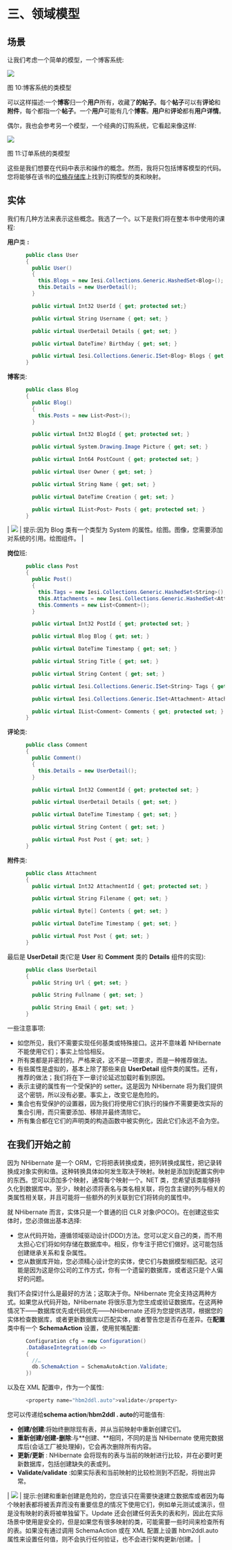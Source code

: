 # 三、领域模型

## 场景

让我们考虑一个简单的模型，一个博客系统:

![](img/figure_10.png)

图 10:博客系统的类模型

可以这样描述:一个**博客**归一个**用户**所有，收藏了**的帖子**。每个**帖子**可以有**评论**和**附件**，每个都指一个**帖子**。一个**用户**可能有几个**博客**。**用户**和**评论**都有**用户详情**。

偶尔，我也会参考另一个模型，一个经典的订购系统，它看起来像这样:

![](img/figure_11.png)

图 11:订单系统的类模型

这些是我们想要在代码中表示和操作的概念。然而，我将只包括博客模型的代码。您将能够在该书的[位桶存储库](https://bitbucket.org/syncfusiontech/nhibernate-succinctly)上找到订购模型的类和映射。

## 实体

我们有几种方法来表示这些概念。我选了一个。以下是我们将在整本书中使用的课程:

**用户**类 **:**

```cs
      public class User
      {
        public User()
        {
          this.Blogs = new Iesi.Collections.Generic.HashedSet<Blog>();
          this.Details = new UserDetail();
        }

        public virtual Int32 UserId { get; protected set;}

        public virtual String Username { get; set; }

        public virtual UserDetail Details { get; set; }

        public virtual DateTime? Birthday { get; set; }

        public virtual Iesi.Collections.Generic.ISet<Blog> Blogs { get; protected set; }
      }

```

**博客**类:

```cs
      public class Blog
      {
        public Blog()
        {
          this.Posts = new List<Post>();
        }

        public virtual Int32 BlogId { get; protected set; }

        public virtual System.Drawing.Image Picture { get; set; }

        public virtual Int64 PostCount { get; protected set; }

        public virtual User Owner { get; set; }

        public virtual String Name { get; set; }

        public virtual DateTime Creation { get; set; }

        public virtual IList<Post> Posts { get; protected set; }
      }

```

| ![](img/tip.png) | 提示:因为 Blog 类有一个类型为 System 的属性。绘图。图像，您需要添加对系统的引用。绘图组件。 |

**岗位**班:

```cs
      public class Post
      {
        public Post()
        {
          this.Tags = new Iesi.Collections.Generic.HashedSet<String>();
          this.Attachments = new Iesi.Collections.Generic.HashedSet<Attachment>();
          this.Comments = new List<Comment>();
        }

        public virtual Int32 PostId { get; protected set; }

        public virtual Blog Blog { get; set; }

        public virtual DateTime Timestamp { get; set; }

        public virtual String Title { get; set; }

        public virtual String Content { get; set; }

        public virtual Iesi.Collections.Generic.ISet<String> Tags { get; protected set; }

        public virtual Iesi.Collections.Generic.ISet<Attachment> Attachments { get; protected set; }

        public virtual IList<Comment> Comments { get; protected set; }
      }

```

**评论**类:

```cs
      public class Comment
      {
        public Comment()
        {
          this.Details = new UserDetail();
        }

        public virtual Int32 CommentId { get; protected set; }

        public virtual UserDetail Details { get; set; }

        public virtual DateTime Timestamp { get; set; }

        public virtual String Content { get; set; }

        public virtual Post Post { get; set; }
      }

```

**附件**类:

```cs
      public class Attachment
      {
        public virtual Int32 AttachmentId { get; protected set; }

        public virtual String Filename { get; set; }

        public virtual Byte[] Contents { get; set; }

        public virtual DateTime Timestamp { get; set; }

        public virtual Post Post { get; set; }
      }

```

最后是 **UserDetail** 类(它是 **User** 和 **Comment** 类的 **Details** 组件的实现):

```cs
      public class UserDetail
      {
        public String Url { get; set; }

        public String Fullname { get; set; }

        public String Email { get; set; }
      }

```

一些注意事项:

*   如您所见，我们不需要实现任何基类或特殊接口。这并不意味着 NHibernate 不能使用它们；事实上恰恰相反。
*   所有类都是非密封的。严格来说，这不是一项要求，而是一种推荐做法。
*   有些属性是虚拟的，基本上除了那些来自 **UserDetail** 组件类的属性。还有，推荐的做法；我们将在下一章讨论延迟加载时看到原因。
*   表示主键的属性有一个受保护的 setter。这是因为 NHibernate 将为我们提供这个密钥，所以没有必要。事实上，改变它是危险的。
*   集合也有受保护的设置器，因为我们将使用它们执行的操作不需要更改实际的集合引用，而只需要添加、移除并最终清除它。
*   所有集合都在它们的声明类的构造函数中被实例化，因此它们永远不会为空。

## 在我们开始之前

因为 NHibernate 是一个 ORM，它将把表转换成类，把列转换成属性，把记录转换成对象实例和值。这种转换具体如何发生取决于映射。映射是添加到配置实例中的东西。您可以添加多个映射，通常每个映射一个。NET 类，您希望该类能够持久化到数据库中。至少，映射必须将表名与类名相关联，将包含主键的列与相关的类属性相关联，并且可能将一些额外的列关联到它们将转向的属性中。

就 NHibernate 而言，实体只是一个普通的旧 CLR 对象(POCO)。在创建这些实体时，您必须做出基本选择:

*   您从代码开始，遵循领域驱动设计(DDD)方法。您可以定义自己的类，而不用太担心它们将如何存储在数据库中。相反，你专注于把它们做好。这可能包括创建继承关系和复杂属性。
*   您从数据库开始，您必须精心设计您的实体，使它们与数据模型相匹配。这可能是因为这是你公司的工作方式，你有一个遗留的数据库，或者这只是个人偏好的问题。

我们不会探讨什么是最好的方法；这取决于你。NHibernate 完全支持这两种方式。如果您从代码开始，NHibernate 将很乐意为您生成或验证数据库。在这两种情况下——数据库优先或代码优先——NHibernate 还将为您提供选项，根据您的实体检查数据库，或者更新数据库以匹配实体，或者警告您是否存在差异。在**配置**类中有一个 **SchemaAction** 设置，使用贫嘴配置:

```cs
      Configuration cfg = new Configuration()
      .DataBaseIntegration(db =>
      {
        //…
        db.SchemaAction = SchemaAutoAction.Validate;
      })

```

以及在 XML 配置中，作为一个属性:

```cs
      <property name="hbm2ddl.auto">validate</property>

```

您可以传递给**schema action**/**hbm2ddl . auto**的可能值有:

*   **创建/创建**:将始终删除现有表，并从当前映射中重新创建它们。
*   **重新创建/创建-删除**:与**创建、**相同，不同的是当 NHibernate 使用完数据库后(会话工厂被处理掉)，它会再次删除所有内容。
*   **更新/更新** : NHibernate 会将现有的表与当前的映射进行比较，并在必要时更新数据库，包括创建缺失的表或列。
*   **Validate/validate** :如果实际表和当前映射的比较检测到不匹配，将抛出异常。

| ![](img/tip.png) | 提示:创建和重新创建是危险的，您应该只在需要快速建立数据库或者因为每个映射表都将被丢弃而没有重要信息的情况下使用它们，例如单元测试或演示，但是没有映射的表将被单独留下。Update 还会创建任何丢失的表和列，因此在实际场景中使用是安全的，但是如果您有很多映射的类，可能需要一些时间来检查所有的表。如果没有通过调用 SchemaAction 或在 XML 配置上设置 hbm2ddl.auto 属性来设置任何值，则不会执行任何验证，也不会进行架构更新/创建。 |